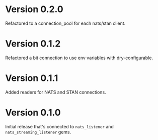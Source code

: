 # Version 0.2.0

Refactored to a connection_pool for each nats/stan client.

# Version 0.1.2

Refactored a bit connection to use env variables with dry-configurable.

# Version 0.1.1

Added readers for NATS and STAN connections.

# Version 0.1.0

Initial release that's connected to `nats_listener` and `nats_streaming_listener` gems.